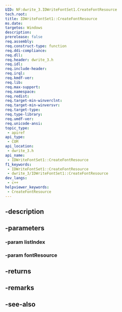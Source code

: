 ```yaml
---
UID: NF:dwrite_3.IDWriteFontSet1.CreateFontResource
tech.root: 
title: IDWriteFontSet1::CreateFontResource
ms.date: 
targetos: Windows
description: 
prerelease: false
req.assembly: 
req.construct-type: function
req.ddi-compliance: 
req.dll: 
req.header: dwrite_3.h
req.idl: 
req.include-header: 
req.irql: 
req.kmdf-ver: 
req.lib: 
req.max-support: 
req.namespace: 
req.redist: 
req.target-min-winverclnt: 
req.target-min-winversvr: 
req.target-type: 
req.type-library: 
req.umdf-ver: 
req.unicode-ansi: 
topic_type:
 - apiref
api_type:
 - COM
api_location:
 - dwrite_3.h
api_name:
 - IDWriteFontSet1::CreateFontResource
f1_keywords:
 - IDWriteFontSet1::CreateFontResource
 - dwrite_3/IDWriteFontSet1::CreateFontResource
dev_langs:
 - c++
helpviewer_keywords:
 - CreateFontResource
---
```


## -description

## -parameters

### -param listIndex

### -param fontResource

## -returns

## -remarks

## -see-also

